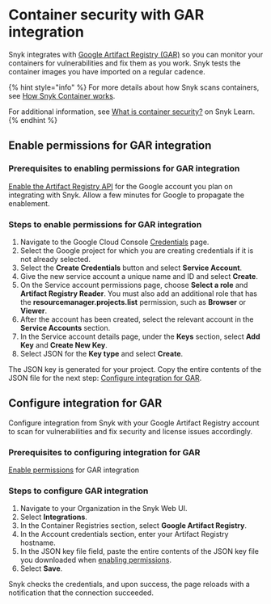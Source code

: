 # Container security with GAR integration

Snyk integrates with [Google Artifact Registry (GAR)](https://cloud.google.com/artifact-registry) so you can monitor your containers for vulnerabilities and fix them as you work. Snyk tests the container images you have imported on a regular cadence.

{% hint style="info" %}
For more details about how Snyk scans containers, see [How Snyk Container works](../../scan-applications/snyk-container/how-snyk-container-works/).

For additional information, see [What is container security?](https://snyk.io/learn/container-security/) on Snyk Learn.
{% endhint %}

## Enable permissions for GAR integration

### **Prerequisites to enabling permissions for GAR integration**

[Enable the Artifact Registry API](https://cloud.google.com/artifact-registry/docs/enable-service) for the Google account you plan on integrating with Snyk. Allow a few minutes for Google to propagate the enablement.

### **Steps to enable permissions for GAR integration**

1. Navigate to the Google Cloud Console [Credentials](https://console.cloud.google.com/apis/credentials) page.&#x20;
2. Select the Google project for which you are creating credentials if it is not already selected.
3. Select the **Create Credentials** button and select **Service Account**.
4. Give the new service account a unique name and ID and select **Create**.
5. On the Service account permissions page, choose **Select a role** and **Artifact Registry Reader**. You must also add an additional role that has the **resourcemanager.projects.list** permission, such as **Browser** or **Viewer**.
6. After the account has been created, select the relevant account in the **Service Accounts** section.
7. In the Service account details page, under the **Keys** section, select **Add Key** and **Create New Key**.
8. Select JSON for the **Key type** and select **Create**.

The JSON key is generated for your project. Copy the entire contents of the JSON file for the next step: [Configure integration for GAR](container-security-with-gar.md#configure-integration-for-gar).

## Configure integration for GAR

Configure integration from Snyk with your Google Artifact Registry account to scan for vulnerabilities and fix security and license issues accordingly.

### Prerequisites to configuring integration for GAR

[Enable permissions](container-security-with-gar.md#enable-permissions-for-gar-integration) for GAR integration

### Steps to configure GAR integration

1. Navigate to your Organization in the Snyk Web UI.
2. Select **Integrations**.
3. In the Container Registries section, select **Google Artifact Registry**.
4. In the Account credentials section, enter your Artifact Registry hostname.
5. In the JSON key file field, paste the entire contents of the JSON key file you downloaded when [enabling permissions](container-security-with-gar.md#enable-permissions-for-gar-integration).
6. Select **Save**.

Snyk checks the credentials, and upon success, the page reloads with a notification that the connection succeeded.

